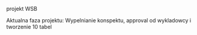 projekt WSB

Aktualna faza projektu:
Wypelnianie konspektu, approval od wykladowcy i tworzenie 10 tabel
